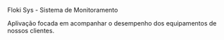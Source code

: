 Floki Sys - Sistema de Monitoramento

Aplivação focada em acompanhar o desempenho dos equipamentos de nossos clientes.
